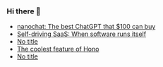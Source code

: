 ### Hi there 👋

<!-- daily.dev BOOKMARKS:START -->
- [nanochat: The best ChatGPT that $100 can buy](https://app.daily.dev/posts/d39u8xGCb?utm_source=rss&utm_medium=bookmarks&utm_campaign=PnGboN99PhXCxFrWGGg2C)
- [Self-driving SaaS: When software runs itself](https://app.daily.dev/posts/onBz3YLyN?utm_source=rss&utm_medium=bookmarks&utm_campaign=PnGboN99PhXCxFrWGGg2C)
- [No title](https://app.daily.dev/posts/wnysNfab0?utm_source=rss&utm_medium=bookmarks&utm_campaign=PnGboN99PhXCxFrWGGg2C)
- [The coolest feature of Hono](https://app.daily.dev/posts/XPp9fWsdv?utm_source=rss&utm_medium=bookmarks&utm_campaign=PnGboN99PhXCxFrWGGg2C)
- [No title](https://app.daily.dev/posts/DlB3l3OCP?utm_source=rss&utm_medium=bookmarks&utm_campaign=PnGboN99PhXCxFrWGGg2C)
<!-- daily.dev BOOKMARKS:END -->

<!--
**dinesh4monto/dinesh4monto** is a ✨ _special_ ✨ repository because its `README.md` (this file) appears on your GitHub profile.

Here are some ideas to get you started:

- 🔭 I’m currently working on ...
- 🌱 I’m currently learning ...
- 👯 I’m looking to collaborate on ...
- 🤔 I’m looking for help with ...
- 💬 Ask me about ...
- 📫 How to reach me: ...
- 😄 Pronouns: ...
- ⚡ Fun fact: ...
-->

